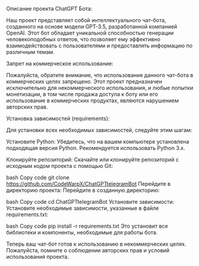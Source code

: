 Описание проекта ChatGPT Бота:

Наш проект представляет собой интеллектуального чат-бота, созданного на основе модели GPT-3.5, разработанной компанией OpenAI. Этот бот обладает уникальной способностью генерации человекоподобных ответов, что позволяет ему эффективно взаимодействовать с пользователями и предоставлять информацию по различным темам.

Запрет на коммерческое использование:

Пожалуйста, обратите внимание, что использование данного чат-бота в коммерческих целях запрещено. Этот проект предназначен исключительно для некоммерческого использования, и любые попытки монетизации, в том числе продажа доступа к боту или его использование в коммерческих продуктах, являются нарушением авторских прав.

Установка зависимостей (requirements):

Для установки всех необходимых зависимостей, следуйте этим шагам:

Установите Python:
Убедитесь, что на вашем компьютере установлена подходящая версия Python. Рекомендуется использовать Python 3.x.

Клонируйте репозиторий:
Скачайте или клонируйте репозиторий с исходным кодом проекта с помощью Git:

bash
Copy code
git clone https://github.com/CodeWarpX/ChatGPTtelegramBot
Перейдите в директорию проекта:
Перейдите в созданную директорию:

bash
Copy code
cd ChatGPTtelegramBot
Установите зависимости:
Установите необходимые зависимости, указанные в файле requirements.txt:

bash
Copy code
pip install -r requirements.txt
Это установит все библиотеки и компоненты, необходимые для работы бота.

Теперь ваш чат-бот готов к использованию в некоммерческих целях. Пожалуйста, помните о соблюдении авторских прав и условий использования проекта.
